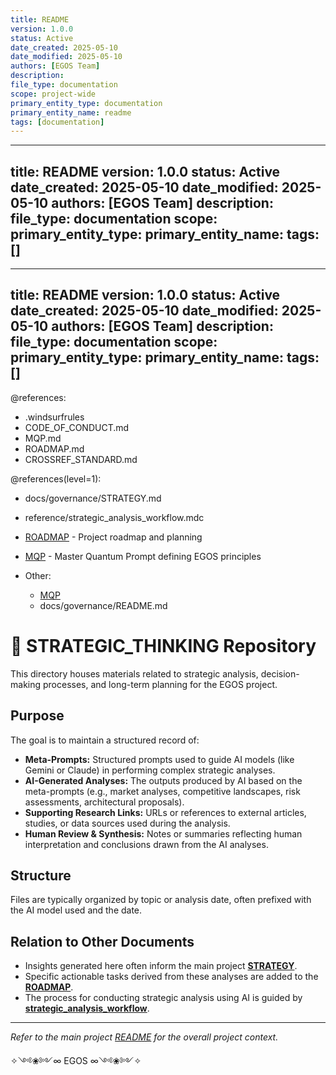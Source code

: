 ```yaml
---
title: README
version: 1.0.0
status: Active
date_created: 2025-05-10
date_modified: 2025-05-10
authors: [EGOS Team]
description: 
file_type: documentation
scope: project-wide
primary_entity_type: documentation
primary_entity_name: readme
tags: [documentation]
---
```

---
title: README
version: 1.0.0
status: Active
date_created: 2025-05-10
date_modified: 2025-05-10
authors: [EGOS Team]
description: 
file_type: documentation
scope: 
primary_entity_type: 
primary_entity_name: 
tags: []
---

---
title: README
version: 1.0.0
status: Active
date_created: 2025-05-10
date_modified: 2025-05-10
authors: [EGOS Team]
description: 
file_type: documentation
scope: 
primary_entity_type: 
primary_entity_name: 
tags: []
---

@references:
- .windsurfrules
- CODE_OF_CONDUCT.md
- MQP.md
- ROADMAP.md
- CROSSREF_STANDARD.md

@references(level=1):
  - docs/governance/STRATEGY.md
  - reference/strategic_analysis_workflow.mdc






  - [ROADMAP](../../governance/migrations/processed/pt/ROADMAP.md) - Project roadmap and planning
  - [MQP](..\reference\MQP.md) - Master Quantum Prompt defining EGOS principles
- Other:
  - [MQP](..\reference\MQP.md)
  - docs/governance/README.md




# 🧠 STRATEGIC_THINKING Repository

This directory houses materials related to strategic analysis, decision-making processes, and long-term planning for the EGOS project.

## Purpose

The goal is to maintain a structured record of:

*   **Meta-Prompts:** Structured prompts used to guide AI models (like Gemini or Claude) in performing complex strategic analyses.
*   **AI-Generated Analyses:** The outputs produced by AI based on the meta-prompts (e.g., market analyses, competitive landscapes, risk assessments, architectural proposals).
*   **Supporting Research Links:** URLs or references to external articles, studies, or data sources used during the analysis.
*   **Human Review & Synthesis:** Notes or summaries reflecting human interpretation and conclusions drawn from the AI analyses.

## Structure

Files are typically organized by topic or analysis date, often prefixed with the AI model used and the date.

## Relation to Other Documents

*   Insights generated here often inform the main project **[STRATEGY](STRATEGY.md)**.
*   Specific actionable tasks derived from these analyses are added to the **[ROADMAP](../../governance/migrations/processed/pt/ROADMAP.md)**.
*   The process for conducting strategic analysis using AI is guided by **[strategic_analysis_workflow](../../reference/strategic_analysis_workflow.mdc)**.

---

*Refer to the main project [README](../../governance/business/github_updates/README.md) for the overall project context.*

✧༺❀༻∞ EGOS ∞༺❀༻✧